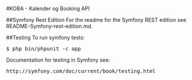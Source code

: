 #KOBA - Kalender og Booking API

##Symfony Rest Edition
For the readme for the Symfony REST edition see README-Symfony-rest-edition.md.

##Testing
To run symfony tests:
<pre>
$ php bin/phpunit -c app
</pre>

Documentation for testing in Symfony see:
<pre>
http://symfony.com/doc/current/book/testing.html
</pre>